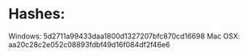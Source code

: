 # Hashes:
Windows: 5d2711a99433daa1800d1327207bfc870cd16698
Mac OSX: aa20c28c2e052c08893fdbf49d16f084df2f46e6
